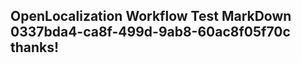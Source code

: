 <properties
ms.topic="hero-topic"
ms.test1="hero-topic"
ms.test2="test"/>

## OpenLocalization Workflow Test MarkDown 0337bda4-ca8f-499d-9ab8-60ac8f05f70c thanks!

